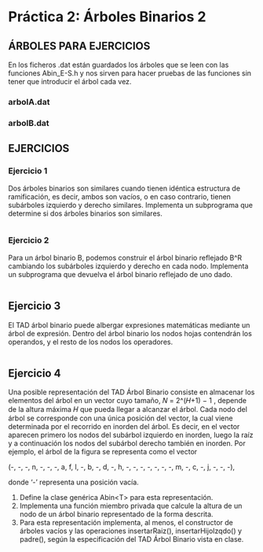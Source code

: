 # Práctica 2: Árboles Binarios 2

## ÁRBOLES PARA EJERCICIOS

En los ficheros .dat están guardados los árboles que se leen con las funciones Abin_E-S.h y nos sirven para hacer pruebas de las funciones sin tener que introducir el árbol cada vez.

### arbolA.dat

### arbolB.dat

## EJERCICIOS

### Ejercicio 1

Dos árboles binarios son similares cuando tienen idéntica estructura de ramificación,
es decir, ambos son vacíos, o en caso contrario, tienen subárboles izquierdo y derecho
similares. Implementa un subprograma que determine si dos árboles binarios son similares.

```cpp

```

### Ejercicio 2

Para un árbol binario B, podemos construir el árbol binario reflejado B^R cambiando los
subárboles izquierdo y derecho en cada nodo. Implementa un subprograma que devuelva
el árbol binario reflejado de uno dado.

```cpp

```

## Ejercicio 3

El TAD árbol binario puede albergar expresiones matemáticas mediante un árbol de
expresión. Dentro del árbol binario los nodos hojas contendrán los operandos, y el resto de los nodos los operadores.

```cpp

```

## Ejercicio 4

Una posible representación del TAD Árbol Binario consiste en almacenar los elementos del árbol en un vector cuyo tamaño, 𝑁 = 2^(𝐻+1) − 1 , depende de la altura máxima 𝐻 que pueda llegar a alcanzar el árbol. Cada nodo del árbol se corresponde con
una única posición del vector, la cual viene determinada por el recorrido en inorden del árbol. Es decir, en el vector aparecen primero los nodos del subárbol izquierdo en inorden, luego la raíz y a continuación los nodos del subárbol derecho también en inorden. Por ejemplo, el árbol de la figura se representa como el vector

(-, -, -, n, -, -, -, a, f, l, -, b, -, d, -, h, -, -, -, -, -, -, -, m, -, c, -, j, -, -, -),

donde ‘-’ representa una posición vacía.

1. Define la clase genérica Abin\<T> para esta representación.
2. Implementa una función miembro privada que calcule la altura de un nodo de un
árbol binario representado de la forma descrita.
3. Para esta representación implementa, al menos, el constructor de árboles vacíos y las operaciones insertarRaiz(), insertarHijoIzqdo() y padre(), según la especificación del TAD Árbol Binario vista en clase.

```cpp

```
